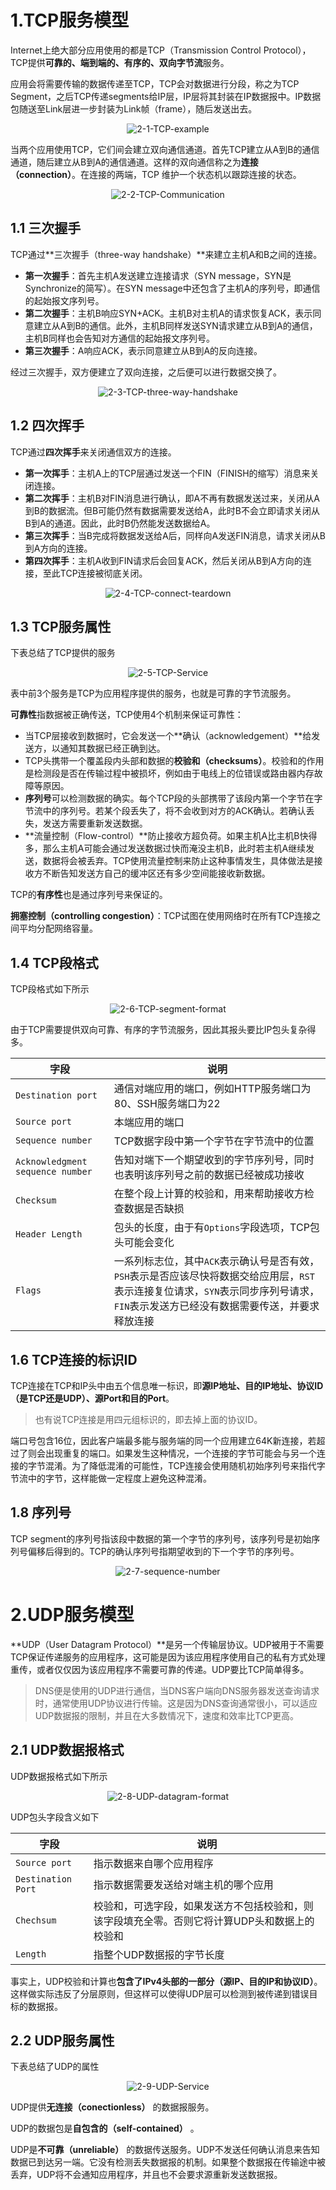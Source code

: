 # 1.TCP服务模型

Internet上绝大部分应用使用的都是TCP（Transmission Control Protocol），TCP提供**可靠的、端到端的、有序的、双向字节流**服务。

应用会将需要传输的数据传递至TCP，TCP会对数据进行分段，称之为TCP Segment，之后TCP传递segments给IP层，IP层将其封装在IP数据报中。IP数据包随送至Link层进一步封装为Link帧（frame），随后发送出去。

<p align="center"><img src="Images/2-1-TCP-example.png" alt="2-1-TCP-example"></p>

当两个应用使用TCP，它们间会建立双向通信通道。首先TCP建立从A到B的通信通道，随后建立从B到A的通信通道。这样的双向通信称之为**连接（connection）**。在连接的两端，TCP 维护一个状态机以跟踪连接的状态。

<p align="center"><img src="Images/2-2-TCP-Communication.png" alt="2-2-TCP-Communication"></p>



## 1.1 三次握手

TCP通过**三次握手（three-way handshake）**来建立主机A和B之间的连接。

- **第一次握手**：首先主机A发送建立连接请求（SYN message，SYN是Synchronize的简写）。在SYN message中还包含了主机A的序列号，即通信的起始报文序列号。
- **第二次握手**：主机B响应SYN+ACK。主机B对主机A的请求恢复ACK，表示同意建立从A到B的通信。此外，主机B同样发送SYN请求建立从B到A的通信，主机B同样也会告知对方通信的起始报文序列号。
- **第三次握手**：A响应ACK，表示同意建立从B到A的反向连接。

经过三次握手，双方便建立了双向连接，之后便可以进行数据交换了。

<p align="center"><img src="Images/2-3-TCP-three-way-handshake.png" alt="2-3-TCP-three-way-handshake"></p>

## 1.2 四次挥手

TCP通过**四次挥手**来关闭通信双方的连接。

- **第一次挥手**：主机A上的TCP层通过发送一个FIN（FINISH的缩写）消息来关闭连接。
- **第二次挥手**：主机B对FIN消息进行确认，即A不再有数据发送过来，关闭从A到B的数据流。但B可能仍然有数据需要发送给A，此时B不会立即请求关闭从B到A的通道。因此，此时B仍然能发送数据给A。
- **第三次挥手**：当B完成将数据发送给A后，同样向A发送FIN消息，请求关闭从B到A方向的连接。
- **第四次挥手**：主机A收到FIN请求后会回复ACK，然后关闭从B到A方向的连接，至此TCP连接被彻底关闭。

<p align="center"><img src="Images/2-4-TCP-connect-teardown.png" alt="2-4-TCP-connect-teardown"></p>

## 1.3 TCP服务属性

下表总结了TCP提供的服务

<p align="center"><img src="Images/2-5-TCP-Service.png" alt="2-5-TCP-Service"></p>

表中前3个服务是TCP为应用程序提供的服务，也就是可靠的字节流服务。

**可靠性**指数据被正确传送，TCP使用4个机制来保证可靠性：

- 当TCP层接收到数据时，它会发送一个**确认（acknowledgement）**给发送方，以通知其数据已经正确到达。
- TCP头携带一个覆盖段内头部和数据的**校验和（checksums）**。校验和的作用是检测段是否在传输过程中被损坏，例如由于电线上的位错误或路由器内存故障等原因。
- **序列号**可以检测数据的确实。每个TCP段的头部携带了该段内第一个字节在字节流中的序列号。若某个段丢失了，将不会收到对方的ACK确认。若确认丢失，发送方需要重新发送数据。
- **流量控制（Flow-control）**防止接收方超负荷。如果主机A比主机B快得多，那么主机A可能会通过发送数据过快而淹没主机B，此时若主机A继续发送，数据将会被丢弃。TCP使用流量控制来防止这种事情发生，具体做法是接收方不断告知发送方自己的缓冲区还有多少空间能接收新数据。

TCP的**有序性**也是通过序列号来保证的。

**拥塞控制（controlling congestion）**：TCP试图在使用网络时在所有TCP连接之间平均分配网络容量。

## 1.4 TCP段格式

TCP段格式如下所示

<p align="center"><img src="Images/2-6-TCP-segment-format.png" alt="2-6-TCP-segment-format"></p>

由于TCP需要提供双向可靠、有序的字节流服务，因此其报头要比IP包头复杂得多。

| 字段                             | 说明                                                         |
| -------------------------------- | ------------------------------------------------------------ |
| `Destination port`               | 通信对端应用的端口，例如HTTP服务端口为80、SSH服务端口为22    |
| `Source port`                    | 本端应用的端口                                               |
| `Sequence number`                | TCP数据字段中第一个字节在字节流中的位置                      |
| `Acknowledgment sequence number` | 告知对端下一个期望收到的字节序列号，同时也表明该序列号之前的数据已经被成功接收 |
| `Checksum`                       | 在整个段上计算的校验和，用来帮助接收方检查数据是否缺损       |
| `Header Length`                  | 包头的长度，由于有`Options`字段选项，TCP包头可能会变化       |
| `Flags`                          | 一系列标志位，其中`ACK`表示确认号是否有效，`PSH`表示是否应该尽快将数据交给应用层，`RST`表示连接复位请求，`SYN`表示同步序列号请求，`FIN`表示发送方已经没有数据需要传送，并要求释放连接 |

## 1.6 TCP连接的标识ID

TCP连接在TCP和IP头中由五个信息唯一标识，即**源IP地址、目的IP地址、协议ID（是TCP还是UDP）、源Port和目的Port**。

> 也有说TCP连接是用四元组标识的，即去掉上面的协议ID。

端口号包含16位，因此客户端最多能与服务端的同一个应用建立64K新连接，若超过了则会出现重复的端口。如果发生这种情况，一个连接的字节可能会与另一个连接的字节混淆。为了降低混淆的可能性，TCP连接会使用随机初始序列号来指代字节流中的字节，这样能做一定程度上避免这种混淆。

## 1.8 序列号

TCP segment的序列号指该段中数据的第一个字节的序列号，该序列号是初始序列号偏移后得到的。TCP的确认序列号指期望收到的下一个字节的序列号。

<p align="center"><img src="Images/2-7-sequence-number.png" alt="2-7-sequence-number"></p>

# 2.UDP服务模型

**UDP（User Datagram Protocol）**是另一个传输层协议。UDP被用于不需要TCP保证传递服务的应用程序，这可能是因为该应用程序使用自己的私有方式处理重传，或者仅仅因为该应用程序不需要可靠的传递。UDP要比TCP简单得多。

> DNS便是使用的UDP进行通信，当DNS客户端向DNS服务器发送查询请求时，通常使用UDP协议进行传输。这是因为DNS查询通常很小，可以适应UDP数据报的限制，并且在大多数情况下，速度和效率比TCP更高。

## 2.1 UDP数据报格式

UDP数据报格式如下所示

<p align="center"><img src="Images/2-8-UDP-datagram-format.png" alt="2-8-UDP-datagram-format"></p>

UDP包头字段含义如下

| 字段               | 说明                                                         |
| ------------------ | ------------------------------------------------------------ |
| `Source port`      | 指示数据来自哪个应用程序                                     |
| `Destination Port` | 指示数据需要发送给对端主机的哪个应用                         |
| `Chechsum`         | 校验和，可选字段，如果发送方不包括校验和，则该字段填充全零。否则它将计算UDP头和数据上的校验和 |
| `Length`           | 指整个UDP数据报的字节长度                                    |

事实上，UDP校验和计算也**包含了IPv4头部的一部分（源IP、目的IP和协议ID）**。这样做实际违反了分层原则，但这样可以使得UDP层可以检测到被传递到错误目标的数据报。

## 2.2 UDP服务属性

下表总结了UDP的属性

<p align="center"><img src="Images/2-9-UDP-Service.png" alt="2-9-UDP-Service"></p>

UDP提供**无连接（conectionless）** 的数据报服务。

UDP的数据包是**自包含的（self-contained）** 。

UDP是**不可靠（unreliable）** 的数据传送服务。UDP不发送任何确认消息来告知数据已到达另一端。它没有检测丢失数据报的机制。如果整个数据报在传输途中被丢弃，UDP将不会通知应用程序，并且也不会要求源重新发送数据报。



